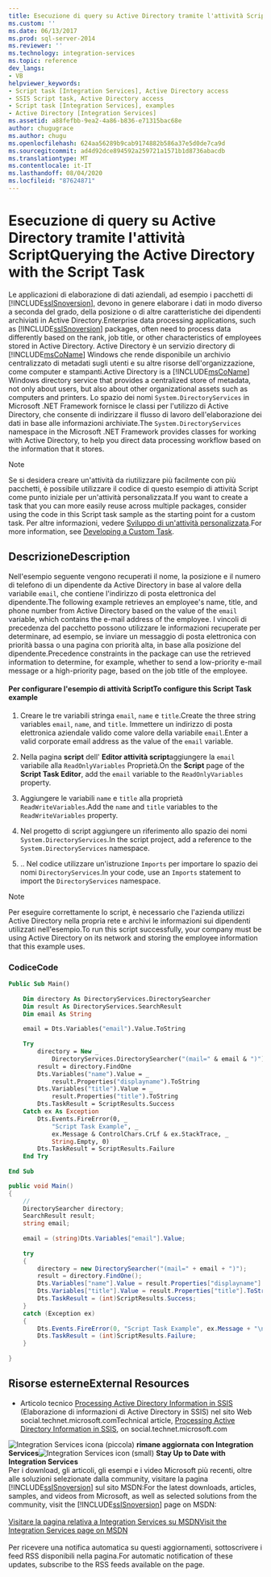 ```yaml
---
title: Esecuzione di query su Active Directory tramite l'attività Script | Microsoft Docs
ms.custom: ''
ms.date: 06/13/2017
ms.prod: sql-server-2014
ms.reviewer: ''
ms.technology: integration-services
ms.topic: reference
dev_langs:
- VB
helpviewer_keywords:
- Script task [Integration Services], Active Directory access
- SSIS Script task, Active Directory access
- Script task [Integration Services], examples
- Active Directory [Integration Services]
ms.assetid: a88fefbb-9ea2-4a86-b836-e71315bac68e
author: chugugrace
ms.author: chugu
ms.openlocfilehash: 624aa56289b9cab9174882b586a37e5d0de7ca9d
ms.sourcegitcommit: ad4d92dce894592a259721a1571b1d8736abacdb
ms.translationtype: MT
ms.contentlocale: it-IT
ms.lasthandoff: 08/04/2020
ms.locfileid: "87624871"
---
```

# <a name="querying-the-active-directory-with-the-script-task"></a><span data-ttu-id="b5252-102">Esecuzione di query su Active Directory tramite l'attività Script</span><span class="sxs-lookup"><span data-stu-id="b5252-102">Querying the Active Directory with the Script Task</span></span>
  <span data-ttu-id="b5252-103">Le applicazioni di elaborazione di dati aziendali, ad esempio i pacchetti di [!INCLUDE[ssISnoversion](../../includes/ssisnoversion-md.md)], devono in genere elaborare i dati in modo diverso a seconda del grado, della posizione o di altre caratteristiche dei dipendenti archiviati in Active Directory.</span><span class="sxs-lookup"><span data-stu-id="b5252-103">Enterprise data processing applications, such as [!INCLUDE[ssISnoversion](../../includes/ssisnoversion-md.md)] packages, often need to process data differently based on the rank, job title, or other characteristics of employees stored in Active Directory.</span></span> <span data-ttu-id="b5252-104">Active Directory è un servizio directory di [!INCLUDE[msCoName](../../includes/msconame-md.md)] Windows che rende disponibile un archivio centralizzato di metadati sugli utenti e su altre risorse dell'organizzazione, come computer e stampanti.</span><span class="sxs-lookup"><span data-stu-id="b5252-104">Active Directory is a [!INCLUDE[msCoName](../../includes/msconame-md.md)] Windows directory service that provides a centralized store of metadata, not only about users, but also about other organizational assets such as computers and printers.</span></span> <span data-ttu-id="b5252-105">Lo spazio dei nomi `System.DirectoryServices` in Microsoft .NET Framework fornisce le classi per l'utilizzo di Active Directory, che consente di indirizzare il flusso di lavoro dell'elaborazione dei dati in base alle informazioni archiviate.</span><span class="sxs-lookup"><span data-stu-id="b5252-105">The `System.DirectoryServices` namespace in the Microsoft .NET Framework provides classes for working with Active Directory, to help you direct data processing workflow based on the information that it stores.</span></span>  
  
> [!NOTE]  
>  <span data-ttu-id="b5252-106">Se si desidera creare un'attività da riutilizzare più facilmente con più pacchetti, è possibile utilizzare il codice di questo esempio di attività Script come punto iniziale per un'attività personalizzata.</span><span class="sxs-lookup"><span data-stu-id="b5252-106">If you want to create a task that you can more easily reuse across multiple packages, consider using the code in this Script task sample as the starting point for a custom task.</span></span> <span data-ttu-id="b5252-107">Per altre informazioni, vedere [Sviluppo di un'attività personalizzata](../extending-packages-custom-objects/task/developing-a-custom-task.md).</span><span class="sxs-lookup"><span data-stu-id="b5252-107">For more information, see [Developing a Custom Task](../extending-packages-custom-objects/task/developing-a-custom-task.md).</span></span>  
  
## <a name="description"></a><span data-ttu-id="b5252-108">Descrizione</span><span class="sxs-lookup"><span data-stu-id="b5252-108">Description</span></span>  
 <span data-ttu-id="b5252-109">Nell'esempio seguente vengono recuperati il nome, la posizione e il numero di telefono di un dipendente da Active Directory in base al valore della variabile `email`, che contiene l'indirizzo di posta elettronica del dipendente.</span><span class="sxs-lookup"><span data-stu-id="b5252-109">The following example retrieves an employee's name, title, and phone number from Active Directory based on the value of the `email` variable, which contains the e-mail address of the employee.</span></span> <span data-ttu-id="b5252-110">I vincoli di precedenza del pacchetto possono utilizzare le informazioni recuperate per determinare, ad esempio, se inviare un messaggio di posta elettronica con priorità bassa o una pagina con priorità alta, in base alla posizione del dipendente.</span><span class="sxs-lookup"><span data-stu-id="b5252-110">Precedence constraints in the package can use the retrieved information to determine, for example, whether to send a low-priority e-mail message or a high-priority page, based on the job title of the employee.</span></span>  
  
#### <a name="to-configure-this-script-task-example"></a><span data-ttu-id="b5252-111">Per configurare l'esempio di attività Script</span><span class="sxs-lookup"><span data-stu-id="b5252-111">To configure this Script Task example</span></span>  
  
1.  <span data-ttu-id="b5252-112">Creare le tre variabili stringa `email`, `name` e `title`.</span><span class="sxs-lookup"><span data-stu-id="b5252-112">Create the three string variables `email`, `name`, and `title`.</span></span> <span data-ttu-id="b5252-113">Immettere un indirizzo di posta elettronica aziendale valido come valore della variabile `email`.</span><span class="sxs-lookup"><span data-stu-id="b5252-113">Enter a valid corporate email address as the value of the `email` variable.</span></span>  
  
2.  <span data-ttu-id="b5252-114">Nella pagina **script** dell' **Editor attività script**aggiungere la `email` variabile alla `ReadOnlyVariables` Proprietà.</span><span class="sxs-lookup"><span data-stu-id="b5252-114">On the **Script** page of the **Script Task Editor**, add the `email` variable to the `ReadOnlyVariables` property.</span></span>  
  
3.  <span data-ttu-id="b5252-115">Aggiungere le variabili `name` e `title` alla proprietà `ReadWriteVariables`.</span><span class="sxs-lookup"><span data-stu-id="b5252-115">Add the `name` and `title` variables to the `ReadWriteVariables` property.</span></span>  
  
4.  <span data-ttu-id="b5252-116">Nel progetto di script aggiungere un riferimento allo spazio dei nomi `System.DirectoryServices`.</span><span class="sxs-lookup"><span data-stu-id="b5252-116">In the script project, add a reference to the `System.DirectoryServices` namespace.</span></span>  
  
5.  <span data-ttu-id="b5252-117">.</span><span class="sxs-lookup"><span data-stu-id="b5252-117">.</span></span> <span data-ttu-id="b5252-118">Nel codice utilizzare un'istruzione `Imports` per importare lo spazio dei nomi `DirectoryServices`.</span><span class="sxs-lookup"><span data-stu-id="b5252-118">In your code, use an `Imports` statement to import the `DirectoryServices` namespace.</span></span>  
  
> [!NOTE]  
>  <span data-ttu-id="b5252-119">Per eseguire correttamente lo script, è necessario che l'azienda utilizzi Active Directory nella propria rete e archivi le informazioni sui dipendenti utilizzati nell'esempio.</span><span class="sxs-lookup"><span data-stu-id="b5252-119">To run this script successfully, your company must be using Active Directory on its network and storing the employee information that this example uses.</span></span>  
  
### <a name="code"></a><span data-ttu-id="b5252-120">Codice</span><span class="sxs-lookup"><span data-stu-id="b5252-120">Code</span></span>  
  
```vb  
Public Sub Main()  
  
    Dim directory As DirectoryServices.DirectorySearcher  
    Dim result As DirectoryServices.SearchResult  
    Dim email As String  
  
    email = Dts.Variables("email").Value.ToString  
  
    Try  
        directory = New _  
            DirectoryServices.DirectorySearcher("(mail=" & email & ")")  
        result = directory.FindOne  
        Dts.Variables("name").Value = _  
            result.Properties("displayname").ToString  
        Dts.Variables("title").Value = _  
            result.Properties("title").ToString  
        Dts.TaskResult = ScriptResults.Success  
    Catch ex As Exception  
        Dts.Events.FireError(0, _  
            "Script Task Example", _  
            ex.Message & ControlChars.CrLf & ex.StackTrace, _  
            String.Empty, 0)  
        Dts.TaskResult = ScriptResults.Failure  
    End Try  
  
End Sub  
```  
  
```csharp  
public void Main()  
{  
    //  
    DirectorySearcher directory;  
    SearchResult result;  
    string email;  
  
    email = (string)Dts.Variables["email"].Value;  
  
    try  
    {  
        directory = new DirectorySearcher("(mail=" + email + ")");  
        result = directory.FindOne();  
        Dts.Variables["name"].Value = result.Properties["displayname"].ToString();  
        Dts.Variables["title"].Value = result.Properties["title"].ToString();  
        Dts.TaskResult = (int)ScriptResults.Success;  
    }  
    catch (Exception ex)  
    {  
        Dts.Events.FireError(0, "Script Task Example", ex.Message + "\n" + ex.StackTrace, String.Empty, 0);  
        Dts.TaskResult = (int)ScriptResults.Failure;  
    }  
  
}  
```  
  
## <a name="external-resources"></a><span data-ttu-id="b5252-121">Risorse esterne</span><span class="sxs-lookup"><span data-stu-id="b5252-121">External Resources</span></span>  
  
-   <span data-ttu-id="b5252-122">Articolo tecnico [Processing Active Directory Information in SSIS](https://go.microsoft.com/fwlink/?LinkId=199588) (Elaborazione di informazioni di Active Directory in SSIS) nel sito Web social.technet.microsoft.com</span><span class="sxs-lookup"><span data-stu-id="b5252-122">Technical article, [Processing Active Directory Information in SSIS](https://go.microsoft.com/fwlink/?LinkId=199588), on social.technet.microsoft.com</span></span>  
  
<span data-ttu-id="b5252-123">![Integration Services icona (piccola)](../media/dts-16.gif "Icona di Integration Services (piccola)")  **rimane aggiornata con Integration Services**</span><span class="sxs-lookup"><span data-stu-id="b5252-123">![Integration Services icon (small)](../media/dts-16.gif "Integration Services icon (small)")  **Stay Up to Date with Integration Services**</span></span><br /> <span data-ttu-id="b5252-124">Per i download, gli articoli, gli esempi e i video Microsoft più recenti, oltre alle soluzioni selezionate dalla community, visitare la pagina [!INCLUDE[ssISnoversion](../../includes/ssisnoversion-md.md)] sul sito MSDN:</span><span class="sxs-lookup"><span data-stu-id="b5252-124">For the latest downloads, articles, samples, and videos from Microsoft, as well as selected solutions from the community, visit the [!INCLUDE[ssISnoversion](../../includes/ssisnoversion-md.md)] page on MSDN:</span></span><br /><br /> [<span data-ttu-id="b5252-125">Visitare la pagina relativa a Integration Services su MSDN</span><span class="sxs-lookup"><span data-stu-id="b5252-125">Visit the Integration Services page on MSDN</span></span>](https://go.microsoft.com/fwlink/?LinkId=136655)<br /><br /> <span data-ttu-id="b5252-126">Per ricevere una notifica automatica su questi aggiornamenti, sottoscrivere i feed RSS disponibili nella pagina.</span><span class="sxs-lookup"><span data-stu-id="b5252-126">For automatic notification of these updates, subscribe to the RSS feeds available on the page.</span></span>  
  
  
